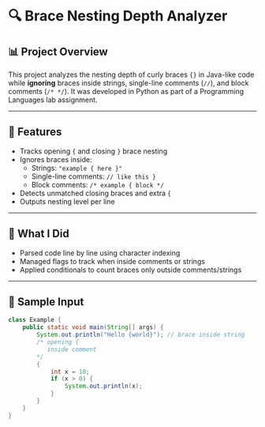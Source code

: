 # 🔍 Brace Nesting Depth Analyzer

## 📊 Project Overview

This project analyzes the nesting depth of curly braces `{}` in Java-like code while **ignoring** braces inside strings, single-line comments (`//`), and block comments (`/* */`). It was developed in Python as part of a Programming Languages lab assignment.

---

## 📄 Features

- Tracks opening `{` and closing `}` brace nesting
- Ignores braces inside:
  - Strings: `"example { here }"`
  - Single-line comments: `// like this }`
  - Block comments: `/* example { block */`
- Detects unmatched closing braces and extra `{`
- Outputs nesting level per line

---

## 🧠 What I Did

- Parsed code line by line using character indexing
- Managed flags to track when inside comments or strings
- Applied conditionals to count braces only outside comments/strings

---

## 🧪 Sample Input
```java
class Example {
    public static void main(String[] args) {
        System.out.println("Hello {world}"); // brace inside string
        /* opening {
           inside comment
        */
        {
            int x = 10;
            if (x > 0) {
                System.out.println(x);
            }
        }
    }
}

